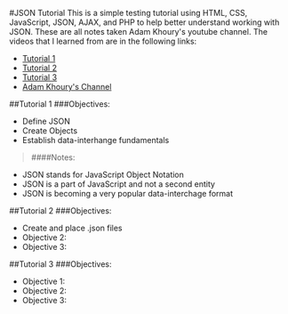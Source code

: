 #JSON Tutorial
This is a simple testing tutorial using HTML, CSS, JavaScript, JSON, AJAX, and PHP to help better understand working with JSON. These are all notes taken Adam Khoury's youtube channel. The videos that I learned from are in the following links:

- [Tutorial 1](https://www.youtube.com/watch?v=wbB3lVyUvAM&feature=iv&src_vid=BSi4iUlzBiU&annotation_id=annotation_669009)
- [Tutorial 2](https://www.youtube.com/watch?v=BSi4iUlzBiU)
- [Tutorial 3](https://www.youtube.com/watch?v=pIKX-TklLg8)
- [Adam Khoury's Channel](https://www.youtube.com/channel/UCpzRDg0orQBZFBPzeXm1yNg)

##Tutorial 1
###Objectives:
- Define JSON
- Create Objects
- Establish data-interhange fundamentals

> ####Notes:
- JSON stands for JavaScript Object Notation
- JSON is a part of JavaScript and not a second entity
- JSON is becoming a very popular data-interchage format

##Tutorial 2
###Objectives:
- Create and place .json files
- Objective 2:
- Objective 3:

##Tutorial 3
###Objectives:
- Objective 1:
- Objective 2:
- Objective 3:
